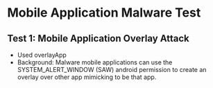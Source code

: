 # Mobile Application Malware Test

## Test 1: Mobile Application Overlay Attack

- Used overlayApp
- Background: Malware mobile applications can use the SYSTEM_ALERT_WINDOW (SAW) android permission to create an overlay over other app mimicking to be that app.
